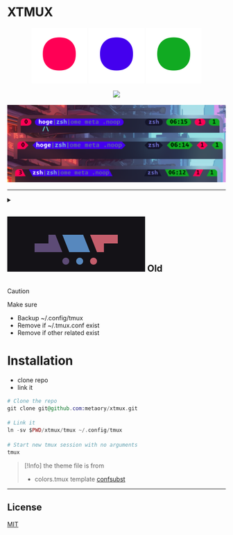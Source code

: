 XTMUX
=====

<div align=center>
  <img src=".github/assets/sbg.png" width="128px" />
  <img src=".github/assets/wbg.png" width="128px" />
  <img src=".github/assets/ebg.png" width="128px" />
</div>


<p align="center">
  <img src="./.github/assets/2405_31_061500-full.png" />
</p>

<p align="center">
  <img src="./.github/assets/2405_31_061500-line.png" />
</p>

---

<details>
  <summary>
    <h2>
      <img src="./.github/assets/2022-01-29-163127_318x127_scrot.png"/>
      Old
    </h2>
  </summary>

  <p align="center">
    <img src="./.github/assets/2022-01-30-101819_2560x1080_scrot.png" />
  </p>

  <p align="center">
    <img src="./.github/assets/2022-01-30-162046_734x304_scrot.png" />
  </p>

  <p align="center">
    <img src="./.github/assets/2022-01-31-155740_1017x271_scrot.png" />
  </p>

  <p align="center">
    <img src="./.github/assets/2022-01-31-155810_899x273_scrot.png" />
  </p>

</details>


> [!Caution]
> Make sure
>
> - Backup ~/.config/tmux
> - Remove if ~/.tmux.conf exist
> - Remove if other related exist


# Installation

- clone repo
- link it

```ex
# Clone the repo
git clone git@github.com:metaory/xtmux.git

# Link it
ln -sv $PWD/xtmux/tmux ~/.config/tmux

# Start new tmux session with no arguments
tmux
```
> [!Info]
> the theme file is from
>
> - colors.tmux template [confsubst](https://github.com/metaory/confsubst/blob/master/templates/colors.tmux)

---

## License

[MIT](LICENSE)
